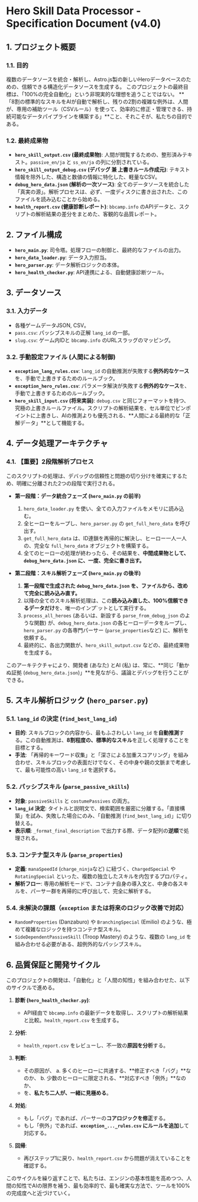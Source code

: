 # Hero Skill Data Processor - Specification Document (v4.0)

## 1. プロジェクト概要

### 1.1. 目的
複数のデータソースを統合・解析し、Astro.js製の新しいHeroデータベースのための、信頼できる構造化データソースを生成する。
このプロジェクトの最終目標は、「100%の完全自動化」という非現実的な理想を追うことではない。
**「8割の標準的なスキルをAIが自動で解析し、残りの2割の複雑な例外は、人間が、専用の補助ツール（CSVルール）を使って、効率的に修正・管理できる、持続可能なデータパイプラインを構築する」**こと、それこそが、私たちの目的である。

### 1.2. 最終成果物
-   **`hero_skill_output.csv` (最終成果物)**: 人間が閲覧するための、整形済みテキスト。`passive_en/ja` と `ss_en/ja` の列に分割されている。
-   **`hero_skill_output_debug.csv` (デバッグ 兼 上書きルール作成元)**: テキスト情報を除外した、構造と数値の情報に特化した、軽量なCSV。
-   **`debug_hero_data.json` (解析の一次ソース)**: 全てのデータソースを統合した「真実の源」。解析プロセスは、必ず、一度ディスクに書き出された、このファイルを読み込むことから始める。
-   **`health_report.csv` (健康診断レポート)**: `bbcamp.info` のAPIデータと、スクリプトの解析結果の差分をまとめた、客観的な品質レポート。

## 2. ファイル構成
-   **`hero_main.py`**: 司令塔。処理フローの制御と、最終的なファイルの出力。
-   **`hero_data_loader.py`**: データ入力担当。
-   **`hero_parser.py`**: データ解析ロジックの本体。
-   **`hero_health_checker.py`**: API連携による、自動健康診断ツール。

## 3. データソース

### 3.1. 入力データ
-   各種ゲームデータJSON, CSV。
-   `pass.csv`: パッシブスキルの正解 `lang_id` の一部。
-   `slug.csv`: ゲーム内IDと `bbcamp.info` のURLスラッグのマッピング。

### 3.2. 手動設定ファイル (人間による制御)
-   **`exception_lang_rules.csv`**: `lang_id` の自動推測が失敗する**例外的なケース**を、手動で上書きするためのルールブック。
-   **`exception_hero_rules.csv`**: パラメータ解決が失敗する**例外的なケース**を、手動で上書きするためのルールブック。
-   **`hero_skill_input.csv` (将来実装)**: `debug.csv` と同じフォーマットを持つ、究極の上書きルールファイル。スクリプトの解析結果を、セル単位でピンポイントに上書きし、AIの推測よりも優先される、**人間による最終的な「正解データ」**として機能する。

## 4. データ処理アーキテクチャ

### 4.1. 【重要】2段階解析プロセス
このスクリプトの処理は、デバッグの信頼性と問題の切り分けを確実にするため、明確に分離された2つの段階で実行される。

-   **第一段階：データ統合フェーズ (`hero_main.py` の前半)**
    1.  `hero_data_loader.py` を使い、全ての入力ファイルをメモリに読み込む。
    2.  全ヒーローをループし、`hero_parser.py` の `get_full_hero_data` を呼び出す。
    3.  `get_full_hero_data` は、ID連鎖を再帰的に解決し、ヒーロー一人一人の、完全な `full_hero_data` オブジェクトを構築する。
    4.  全てのヒーローの処理が終わったら、その結果を、**中間成果物として、`debug_hero_data.json` に、一度、完全に書き出す。**

-   **第二段階：スキル解析フェーズ (`hero_main.py` の後半)**
    1.  **第一段階で生成された `debug_hero_data.json` を、ファイルから、改めて完全に読み込み直す。**
    2.  以降の全てのスキル解析処理は、この**読み込み直した、100%信頼できるデータだけ**を、唯一のインプ`ットとして実行する。
    3.  `process_all_heroes` (あるいは、新設する `parse_from_debug_json` のような関数) が、`debug_hero_data.json` の各ヒーローデータをループし、`hero_parser.py` の各専門パーサー (`parse_properties`など) に、解析を依頼する。
    4.  最終的に、各出力関数が、`hero_skill_output.csv` などの、最終成果物を生成する。

このアーキテクチャにより、開発者 (あなた) とAI (私) は、常に、**同じ「動かぬ証拠 (`debug_hero_data.json`)」**を見ながら、議論とデバッグを行うことができる。

## 5. スキル解析ロジック (`hero_parser.py`)

### 5.1. `lang_id` の決定 (`find_best_lang_id`)
-   **目的**: スキルブロックの内容から、最もふさわしい `lang_id` を**自動推測**する。この自動推測は、**8割程度の、標準的なスキル**を正しく処理することを目標とする。
-   **手法**: 「再帰的キーワード収集」と「深さによる加重スコアリング」を組み合わせ、スキルブロックの表面だけでなく、その中身や親の文脈まで考慮して、最も可能性の高い `lang_id` を選択する。

### 5.2. パッシブスキル (`parse_passive_skills`)
-   **対象**: `passiveSkills` と `costumePassives` の両方。
-   **`lang_id` 決定**: タイトルと説明文で、検索範囲を厳密に分離する。「直接構築」を試み、失敗した場合にのみ、「自動推測 (`find_best_lang_id`)」に切り替える。
-   **表示順**: `_format_final_description` で出力する際、データ配列の**逆順**で処理される。

### 5.3. コンテナ型スキル (`parse_properties`)
-   **定義**: `manaSpeedId` (`charge_ninja`など) に紐づく、`ChargedSpecial` や `RotatingSpecial` といった、複数の独立したスキルを内包するプロパティ。
-   **解析フロー**: 専用の解析モードで、コンテナ自身の導入文と、中身の各スキルを、パーサー群を再帰的に呼び出して、完全に解析する。

### 5.4. 未解決の課題（`exception` または将来のロジック改善で対応）
-   `RandomProperties` (Danzaburo) や `BranchingSpecial` (Emilio) のような、極めて複雑なロジックを持つコンテナ型スキル。
-   `SideDependentPassiveSkill` (Troop Mastery) のような、複数の `lang_id` を組み合わせる必要がある、超例外的なパッシブスキル。

## 6. 品質保証と開発サイクル

このプロジェクトの開発は、「自動化」と「人間の知性」を組み合わせた、以下のサイクルで進める。

1.  **診断 (`hero_health_checker.py`)**:
    *   API経由で `bbcamp.info` の最新データを取得し、スクリプトの解析結果と比較。`health_report.csv` を生成する。

2.  **分析**:
    *   `health_report.csv` をレビューし、不一致の**原因を分析**する。

3.  **判断**:
    *   その原因が、
        a. 多くのヒーローに共通する、**修正すべき「バグ」**なのか、
        b. 少数のヒーローに限定される、**対応すべき「例外」**なのか、
    *   を、**私たち二人が、一緒に見極める**。

4.  **対処**:
    *   もし「バグ」であれば、パーサーの**コアロジックを修正**する。
    *   もし「例外」であれば、**`exception_..._rules.csv` にルールを追加**して対応する。

5.  **回帰**:
    *   再びステップ1に戻り、`health_report.csv` から問題が消えていることを確認する。

このサイクルを繰り返すことで、私たちは、エンジンの基本性能を高めつつ、人間の知性でAIの限界を補う、最も効率的で、最も確実な方法で、ツールを100%の完成度へと近づけていく。
